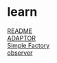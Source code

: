 # learn

[README](README.md) <br/>
[ADAPTOR](adapter.md)<br/>
[Simple Factory](pattern_simpleFactory.md)<br/>
[observer](observer.md)<br/>
